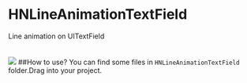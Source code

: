# HNLineAnimationTextField
Line animation on UITextField<br><br><br>
![](https://github.com/ZakariyyaSv/HNLineAnimationTextField/raw/master/demo.gif)
##How to use?
You can find some files in `HNLineAnimationTextField` folder.Drag into your project.
